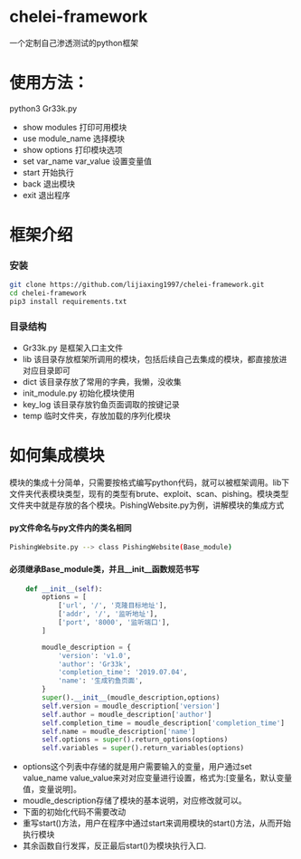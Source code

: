 # chelei-framework
一个定制自己渗透测试的python框架

# 使用方法：
python3 Gr33k.py
- show modules  打印可用模块
- use module_name 选择模块
- show options  打印模块选项
- set var_name var_value  设置变量值
- start  开始执行
- back  退出模块
- exit  退出程序

# 框架介绍
### 安装
```sh
git clone https://github.com/lijiaxing1997/chelei-framework.git
cd chelei-framework
pip3 install requirements.txt
```
### 目录结构
- Gr33k.py 是框架入口主文件
- lib 该目录存放框架所调用的模块，包括后续自己去集成的模块，都直接放进对应目录即可
- dict 该目录存放了常用的字典，我懒，没收集
- init_module.py 初始化模块使用
- key_log 该目录存放钓鱼页面调取的按键记录
- temp 临时文件夹，存放加载的序列化模块

# 如何集成模块
模块的集成十分简单，只需要按格式编写python代码，就可以被框架调用。lib下文件夹代表模块类型，现有的类型有brute、exploit、scan、pishing。模块类型文件夹中就是存放的各个模块。PishingWebsite.py为例，讲解模块的集成方式

#### py文件命名与py文件内的类名相同

```sh
PishingWebsite.py --> class PishingWebsite(Base_module)
```
#### 必须继承Base_module类，并且__init__函数规范书写

```py
    def __init__(self):
        options = [
            ['url', '/', '克隆目标地址'],
            ['addr', '/', '监听地址'],
            ['port', '8000', '监听端口'],
        ]

        moudle_description = {
            'version': 'v1.0',
            'author': 'Gr33k',
            'completion_time': '2019.07.04',
            'name': '生成钓鱼页面',
        }
        super().__init__(moudle_description,options)
        self.version = moudle_description['version']
        self.author = moudle_description['author']
        self.completion_time = moudle_description['completion_time']
        self.name = moudle_description['name']
        self.options = super().return_options(options)
        self.variables = super().return_variables(options)
```
- options这个列表中存储的就是用户需要输入的变量，用户通过set value_name value_value来对对应变量进行设置，格式为:[变量名，默认变量值，变量说明]。
- moudle_description存储了模块的基本说明，对应修改就可以。
- 下面的初始化代码不需要改动
- 重写start()方法，用户在程序中通过start来调用模块的start()方法，从而开始执行模块
- 其余函数自行发挥，反正最后start()为模块执行入口.
